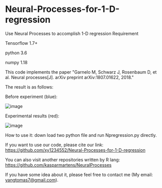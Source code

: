 # Neural-Processes-for-1-D-regression
Use Neural Processes to accomplish 1-D regression
Requirement

Tensorflow 1.7+

python 3.6

numpy 1.18

This code implements the paper "Garnelo M, Schwarz J, Rosenbaum D, et al. Neural processes[J]. arXiv preprint arXiv:1807.01622, 2018."

The result is as follows:

Before experiment (blue):

![image](https://raw.githubusercontent.com/xy1234552/Neural-Processes-for-1-D-regression/master/Fig/Before%20experiments.png)

Experimental results (red):

![image](https://raw.githubusercontent.com/xy1234552/Neural-Processes-for-1-D-regression/master/Fig/results.png)

How to use it: down load two python file and run Npregression.py directly.


If you want to use our code, please cite our link: https://github.com/xy1234552/Neural-Processes-for-1-D-regression

You can also visit another repositories written by R lang: https://github.com/kasparmartens/NeuralProcesses

If you have some idea about it, please feel free to contact me (My email: yangtomas7@gmail.com).
